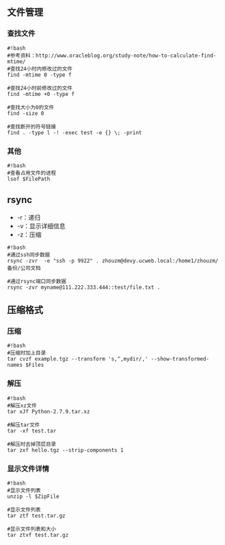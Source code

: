 ## 文件管理
### 查找文件
```
#!bash
#参考资料：http://www.oracleblog.org/study-note/how-to-calculate-find-mtime/
#查找24小时内修改过的文件
find -mtime 0 -type f

#查找24小时前修改过的文件
find -mtime +0 -type f

#查找大小为0的文件
find -size 0

#查找断开的符号链接
find . -type l -! -exec test -e {} \; -print
```

### 其他
```
#!bash
#查看占用文件的进程
lsof $FilePath
```

## rsync

* -r：递归
* -v：显示详细信息
* -z：压缩
```
#!bash
#通过ssh同步数据
rsync -zvr  -e "ssh -p 9922" . zhouzm@devy.ucweb.local:/home1/zhouzm/备份/公司文档

#通过rsync端口同步数据
rsync -zvr myname@111.222.333.444::test/file.txt .
```

## 压缩格式
### 压缩
```
#!bash
#压缩时加上目录
tar cvzf example.tgz --transform 's,^,mydir/,' --show-transformed-names $Files
```
### 解压
```
#!bash
#解压xz文件
tar xJf Python-2.7.9.tar.xz

#解压tar文件
tar -xf test.tar

#解压时去掉顶层目录
tar zxf hello.tgz --strip-components 1
```
### 显示文件详情
```
#!bash
#显示文件列表
unzip -l $ZipFile

#显示文件列表
tar ztf test.tar.gz

#显示文件列表和大小
tar ztvf test.tar.gz
```
